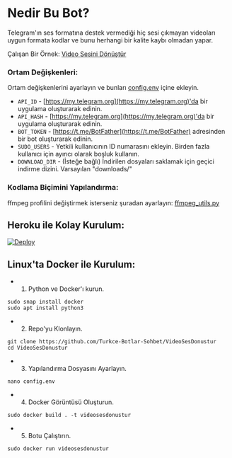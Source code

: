 # Nedir Bu Bot?
Telegram'ın ses formatına destek vermediği hiç sesi çıkmayan videoları uygun formata kodlar ve bunu herhangi bir kalite kaybı olmadan yapar.

Çalışan Bir Örnek: [Video Sesini Dönüştür](https://t.me/SesVideoBot)

### Ortam Değişkenleri:
Ortam değişkenlerini ayarlayın ve bunları [config.env](./config.env) içine ekleyin.
- `API_ID` - [https://my.telegram.org](https://my.telegram.org)'da bir uygulama oluşturarak edinin.
- `API_HASH` - [https://my.telegram.org](https://my.telegram.org)'da bir uygulama oluşturarak edinin.
- `BOT_TOKEN` - [https://t.me/BotFather](https://t.me/BotFather) adresinden bir bot oluşturarak edinin.
- `SUDO_USERS` - Yetkili kullanıcının ID numarasını ekleyin. Birden fazla kullanıcı için ayırıcı olarak boşluk kullanın.
- `DOWNLOAD_DIR` - (İsteğe bağlı) İndirilen dosyaları saklamak için geçici indirme dizini. Varsayılan "downloads/"

### Kodlama Biçimini Yapılandırma:
ffmpeg profilini değiştirmek isterseniz şuradan ayarlayın: [ffmpeg_utils.py](/bot/helper/ffmpeg_utils.py)

## Heroku ile Kolay Kurulum:
[![Deploy](https://www.herokucdn.com/deploy/button.svg)](https://heroku.com/deploy)

## Linux'ta Docker ile Kurulum:

- 1. Python ve Docker'ı kurun.
```
sudo snap install docker
sudo apt install python3
```
- 2. Repo'yu Klonlayın.
```
git clone https://github.com/Turkce-Botlar-Sohbet/VideoSesDonustur
cd VideoSesDonustur
```
- 3. Yapılandırma Dosyasını Ayarlayın.
```
nano config.env
```
- 4. Docker Görüntüsü Oluşturun.
```
sudo docker build . -t videosesdonustur
```
- 5. Botu Çalıştırın.
```
sudo docker run videosesdonustur
```
